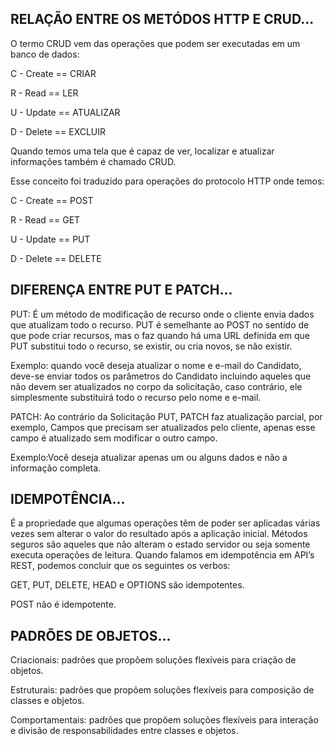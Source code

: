 ## RELAÇÃO ENTRE OS METÓDOS HTTP E CRUD...

O termo CRUD vem das operações que podem ser executadas em um banco de dados:

C - Create == CRIAR

R - Read   == LER

U - Update == ATUALIZAR

D - Delete == EXCLUIR

Quando temos uma tela que é capaz de ver, localizar e atualizar informações também é chamado CRUD.

Esse conceito foi traduzido para operações do protocolo HTTP onde temos:

C - Create == POST

R - Read   == GET

U - Update == PUT

D - Delete == DELETE


## DIFERENÇA ENTRE PUT E PATCH...

PUT: É um método de modificação de recurso onde o cliente envia dados que atualizam todo o recurso. PUT é semelhante ao POST no sentido de que pode criar recursos, mas o faz quando há uma URL definida em que PUT substitui todo o recurso, se existir, ou cria novos, se não existir.

Exemplo: quando você deseja atualizar o nome e e-mail do Candidato, deve-se enviar todos os parâmetros do Candidato incluindo aqueles que não devem ser atualizados no corpo da solicitação, caso contrário, ele simplesmente substituirá todo o recurso pelo nome e e-mail.


PATCH: Ao contrário da Solicitação PUT, PATCH faz atualização parcial, por exemplo, Campos que precisam ser atualizados pelo cliente, apenas esse campo é atualizado sem modificar o outro campo.

Exemplo:Você deseja atualizar apenas um ou alguns dados e não a informação completa.


## IDEMPOTÊNCIA...

É a propriedade que algumas operações têm de poder ser aplicadas várias vezes sem alterar o valor do resultado após a aplicação inicial. Métodos seguros são aqueles que não alteram o estado servidor ou seja somente executa operações de leitura.
Quando falamos em idempotência em API’s REST, podemos concluir que os seguintes os verbos:

GET, PUT, DELETE, HEAD e OPTIONS são idempotentes.

POST não é idempotente.


## PADRÕES DE OBJETOS...

Criacionais: padrões que propõem soluções flexíveis para criação de objetos. 

Estruturais: padrões que propõem soluções flexíveis para composição de classes e objetos. 

Comportamentais: padrões que propõem soluções flexíveis para interação e divisão de responsabilidades entre classes e objetos.


